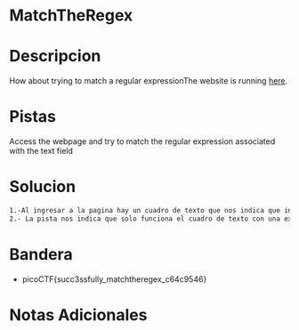 # MatchTheRegex
# Descripcion

How about trying to match a regular expressionThe website is running [here](http://saturn.picoctf.net:54559/).
# Pistas
Access the webpage and try to match the regular expression associated with the text field
# Solucion 
```bash
1.-Al ingresar a la pagina hay un cuadro de texto que nos indica que ingresemos texto.
2.- La pista nos indica que solo funciona el cuadro de texto con una expresion regular entonces se ingresa picoCTF y nos dio la bandera


```
# Bandera
* picoCTF{succ3ssfully_matchtheregex_c64c9546}

# Notas Adicionales
